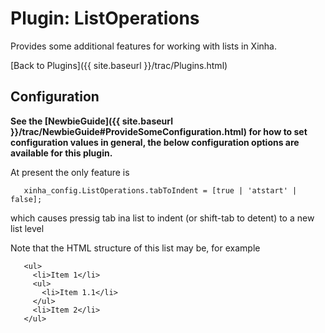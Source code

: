 # Plugin: ListOperations 

Provides some additional features for working with lists in Xinha.

[Back to Plugins]({{ site.baseurl }}/trac/Plugins.html)

## Configuration

**See the [NewbieGuide]({{ site.baseurl }}/trac/NewbieGuide#ProvideSomeConfiguration.html) for how to set configuration values in general, the below configuration options are available for this plugin.**

 
 
 At present the only feature is
 
```
   xinha_config.ListOperations.tabToIndent = [true | 'atstart' | false];
```
 
 which causes pressig tab ina list to indent (or shift-tab to detent) to 
 a new list level
 
 Note that the HTML structure of this list may be, for example
```
   <ul>
     <li>Item 1</li>
     <ul>
       <li>Item 1.1</li>
     </ul>
     <li>Item 2</li>
   </ul>
```
